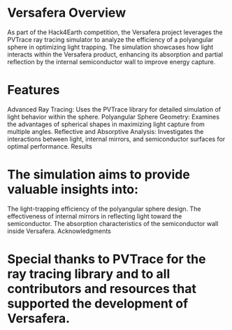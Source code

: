 # Versafera Overview

As part of the Hack4Earth competition, the Versafera project leverages the PVTrace ray tracing simulator to analyze the efficiency of a polyangular sphere in optimizing light trapping. The simulation showcases how light interacts within the Versafera product, enhancing its absorption and partial reflection by the internal semiconductor wall to improve energy capture.

# Features

Advanced Ray Tracing: Uses the PVTrace library for detailed simulation of light behavior within the sphere.
Polyangular Sphere Geometry: Examines the advantages of spherical shapes in maximizing light capture from multiple angles.
Reflective and Absorptive Analysis: Investigates the interactions between light, internal mirrors, and semiconductor surfaces for optimal performance.
Results

# The simulation aims to provide valuable insights into:

The light-trapping efficiency of the polyangular sphere design.
The effectiveness of internal mirrors in reflecting light toward the semiconductor.
The absorption characteristics of the semiconductor wall inside Versafera.
Acknowledgments

# Special thanks to PVTrace for the ray tracing library and to all contributors and resources that supported the development of Versafera.

